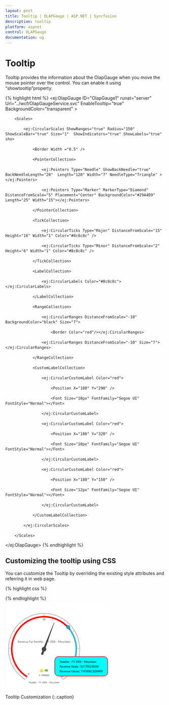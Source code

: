 ```yaml
---
layout: post
title: Tooltip | OLAPGauge | ASP.NET | Syncfusion
description: tooltip
platform: aspnet
control: OLAPGauge
documentation: ug
---
```


# Tooltip

Tooltip provides the information about the OlapGauge when you move the mouse pointer over the control. You can enable it using 
“showtooltip”property.

{% highlight html %}
<ej:OlapGauge ID="OlapGauge1" runat="server" Url="../wcf/OlapGaugeService.svc" EnableTooltip="true" BackgroundColor="transparent" >

        <Scales>

            <ej:CircularScales ShowRanges="true" Radius="150" ShowScaleBar="true" Size="1"  ShowIndicators="true" ShowLabels="true" sho>

                <Border Width ="0.5" />

                <PointerCollection>                    

                    <ej:Pointers Type="Needle" ShowBackNeedle="true" BackNeedleLength="20"  Length="120" Width="7" NeedleType="Triangle" ></ej:Pointers>

                    <ej:Pointers Type="Marker" MarkerType="Diamond" DistanceFromScale="5" Placement="Center" BackgroundColor="#29A4D9" Length="25" Width="15"></ej:Pointers>

                </PointerCollection>

                <TickCollection>

                    <ej:CircularTicks Type="Major" DistanceFromScale="15" Height="16" Width="1" Color="#8c8c8c" />

                    <ej:CircularTicks Type="Minor" DistanceFromScale="2" Height="6" Width="1" Color="#8c8c8c" />

                </TickCollection>

                <LabelCollection>

                    <ej:CircularLabels Color="#8c8c8c"></ej:CircularLabels>

                </LabelCollection>

                <RangeCollection>

                    <ej:CircularRanges DistanceFromScale="-10" BackgroundColor="black" Size="7">

                        <Border Color="red"/></ej:CircularRanges>

                    <ej:CircularRanges DistanceFromScale="-10" Size="7"></ej:CircularRanges>

                </RangeCollection>

                <CustomLabelCollection>

                    <ej:CircularCustomLabel Color="red">

                        <Position X="180" Y="290" />

                        <Font Size="10px" FontFamily="Segoe UI" FontStyle="Normal"></Font>

                    </ej:CircularCustomLabel>

                    <ej:CircularCustomLabel Color="red">

                        <Position X="180" Y="320" />

                        <Font Size="10px" FontFamily="Segoe UI" FontStyle="Normal"></Font>

                    </ej:CircularCustomLabel>

                    <ej:CircularCustomLabel Color="red">

                        <Position X="180" Y="150" />

                        <Font Size="12px" FontFamily="Segoe UI" FontStyle="Normal"></Font>

                    </ej:CircularCustomLabel>

                </CustomLabelCollection>   

            </ej:CircularScales>

        </Scales>

</ej:OlapGauge>	
{% endhighlight  %}

## Customizing the tooltip using CSS

You can customize the Tooltip by overriding the existing style attributes and referring it in web page.

{% highlight css %}
<style>

.e-olapgauge-tooltip {

  background-color: aqua !important;

  border: 2px solid red !important;

  color: black !important;

  border-radius: 18px!important;

  margin-top: 20px;

  text-align: left;

  font: 12px Segoe UI;

  line-height: 20px;

}

</style>
{% endhighlight %}

![](Tooltip_images/Tooltip_img1.png) 

Tooltip Customization
{:.caption}
